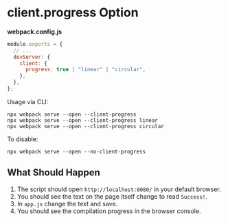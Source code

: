 # client.progress Option

**webpack.config.js**

```js
module.exports = {
  // ...
  devServer: {
    client: {
      progress: true | "linear" | "circular",
    },
  },
};
```

Usage via CLI:

```shell
npx webpack serve --open --client-progress
npx webpack serve --open --client-progress linear
npx webpack serve --open --client-progress circular
```

To disable:

```shell
npx webpack serve --open --no-client-progress
```

## What Should Happen

1. The script should open `http://localhost:8080/` in your default browser.
2. You should see the text on the page itself change to read `Success!`.
3. In `app.js` change the text and save.
4. You should see the compilation progress in the browser console.
